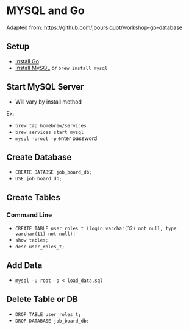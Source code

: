 # MYSQL and Go

Adapted from: https://github.com/jboursiquot/workshop-go-database

## Setup
- [Install Go](https://github.com/WWG-Denver-Boulder/getting_started)
- [Install MySQL](https://dev.mysql.com/downloads/) or `brew install mysql`

## Start MySQL Server
- Will vary by install method

Ex:
- `brew tap homebrew/services`
- `brew services start mysql`
- `mysql -uroot -p` enter password

## Create Database
- `CREATE DATABSE job_board_db;`
- `USE job_board_db;`

## Create Tables
### Command Line
- `CREATE TABLE user_roles_t (login varchar(32) not null, type varchar(11) not null);`
- `show tables;`
- `desc user_roles_t;`

## Add Data
- `mysql -u root -p < load_data.sql`

## Delete Table or DB
- `DROP TABLE user_roles_t;`
- `DROP DATABASE job_board_db;`